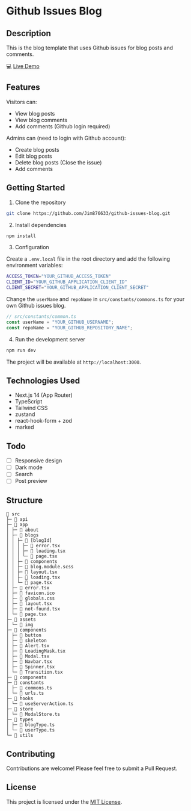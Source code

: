 # Github Issues Blog

## Description

This is the blog template that uses Github issues for blog posts and comments.

💻 [Live Demo](https://jim-github-issues-blog.vercel.app/)

## Features

Visitors can:

- View blog posts
- View blog comments
- Add comments (Github login required)

Admins can (need to login with Github account):

- Create blog posts
- Edit blog posts
- Delete blog posts (Close the issue)
- Add comments

## Getting Started

1. Clone the repository

```bash
git clone https://github.com/Jim876633/github-issues-blog.git
```

2. Install dependencies

```bash
npm install
```

3. Configuration

Create a `.env.local` file in the root directory and add the following environment variables:

```bash
ACCESS_TOKEN="YOUR_GITHUB_ACCESS_TOKEN"
CLIENT_ID="YOUR_GITHUB_APPLICATION_CLIENT_ID"
CLIENT_SECRET="YOUR_GITHUB_APPLICATION_CLIENT_SECRET"
```

Change the `userName` and `repoName` in `src/constants/commons.ts` for your own Github issues blog.

```typescript
// src/constants/common.ts
const userName = "YOUR_GITHUB_USERNAME";
const repoName = "YOUR_GITHUB_REPOSITORY_NAME";
```

4. Run the development server

```bash
npm run dev
```

The project will be available at `http://localhost:3000`.

## Technologies Used

- Next.js 14 (App Router)
- TypeScript
- Tailwind CSS
- zustand
- react-hook-form + zod
- marked

## Todo

- [ ] Responsive design
- [ ] Dark mode
- [ ] Search
- [ ] Post preview

## Structure

```
📂 src
├─ 📂 api
├─ 📂 app
│ ├─ 📂 about
│ ├─ 📂 blogs
│ │ ├─ 📂 [blogId]
│ │ │ ├─ 📄 error.tsx
│ │ │ ├─ 📄 loading.tsx
│ │ │ └─ 📄 page.tsx
│ │ ├─ 📂 components
│ │ ├─ 📄 blog.module.scss
│ │ ├─ 📄 layout.tsx
│ │ ├─ 📄 loading.tsx
│ │ └─ 📄 page.tsx
│ ├─ 📄 error.tsx
│ ├─ 📄 favicon.ico
│ ├─ 📄 globals.css
│ ├─ 📄 layout.tsx
│ ├─ 📄 not-found.tsx
│ └─ 📄 page.tsx
├─ 📂 assets
│ └─ 📂 img
├─ 📂 components
│ ├─ 📂 button
│ ├─ 📂 skeleton
│ ├─ 📄 Alert.tsx
│ ├─ 📄 LoadingMask.tsx
│ ├─ 📄 Modal.tsx
│ ├─ 📄 Navbar.tsx
│ ├─ 📄 Spinner.tsx
│ └─ 📄 Transition.tsx
├─ 📂 components
├─ 📂 constants
│ ├─ 📄 commons.ts
│ └─ 📄 urls.ts
├─ 📂 hooks
│ └─ 📄 useServerAction.ts
├─ 📂 store
│ └─ 📄 ModalStore.ts
├─ 📂 types
│ ├─ 📄 blogType.ts
│ └─ 📄 userType.ts
└─ 📂 utils

```

## Contributing

Contributions are welcome! Please feel free to submit a Pull Request.

## License

This project is licensed under the [MIT License](https://github.com/Jim876633/github-issues-blog/blob/main/LICENSE).
